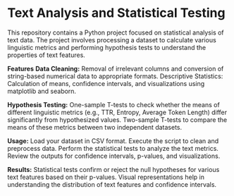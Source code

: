 # Text Analysis and Statistical Testing

This repository contains a Python project focused on statistical analysis of text data. The project involves processing a dataset to calculate various linguistic metrics and performing hypothesis tests to understand the properties of text features.

**Features**
**Data Cleaning:** Removal of irrelevant columns and conversion of string-based numerical data to appropriate formats.
Descriptive Statistics: Calculation of means, confidence intervals, and visualizations using matplotlib and seaborn.

**Hypothesis Testing:**
One-sample T-tests to check whether the means of different linguistic metrics (e.g., TTR, Entropy, Average Token Length) differ significantly from hypothesized values.
Two-sample T-tests to compare the means of these metrics between two independent datasets.


**Usage:**
Load your dataset in CSV format.
Execute the script to clean and preprocess data.
Perform the statistical tests to analyze the text metrics.
Review the outputs for confidence intervals, p-values, and visualizations.

**Results:**
Statistical tests confirm or reject the null hypotheses for various text features based on their p-values.
Visual representations help in understanding the distribution of text features and confidence intervals.

